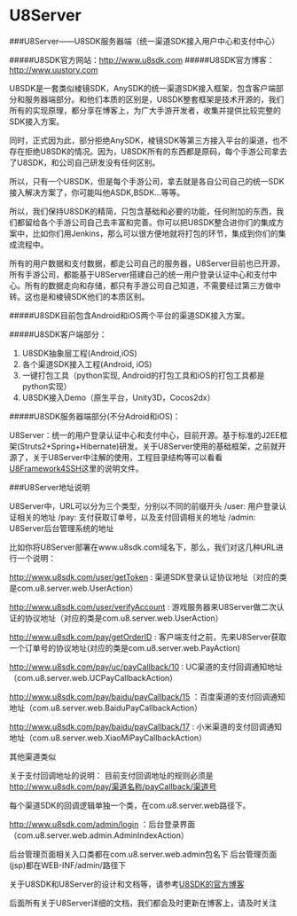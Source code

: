 # U8Server
###U8Server——U8SDK服务器端（统一渠道SDK接入用户中心和支付中心）

#####U8SDK官方网站：http://www.u8sdk.com
#####U8SDK官方博客：http://www.uustory.com

U8SDK是一套类似棱镜SDK，AnySDK的统一渠道SDK接入框架，包含客户端部分和服务器端部分。和他们本质的区别是，U8SDK整套框架是技术开源的，我们所有的实现原理，都分享在博客上，为广大手游开发者，收集并提供比较完整的SDK接入方案。

同时，正式因为此，部分拒绝AnySDK，棱镜SDK等第三方接入平台的渠道，也不存在拒绝U8SDK的情况。因为，U8SDK所有的东西都是原码，每个手游公司拿去了U8SDK，和公司自己研发没有任何区别。

所以，只有一个U8SDK，但是每个手游公司，拿去就是各自公司自己的统一SDK接入解决方案了，你可能叫他ASDK,BSDK...等等。

所以，我们保持U8SDK的精简，只包含基础和必要的功能，任何附加的东西，我们都留给各个手游公司自己去丰富和完善。你可以把U8SDK整合进你们的集成方案中，比如你们用Jenkins，那么可以很方便地就将打包的环节，集成到你们的集成流程中。

所有的用户数据和支付数据，都走公司自己的服务器，U8Server目前也已开源，所有手游公司，都能基于U8Server搭建自己的统一用户登录认证中心和支付中心。所有的数据走向和存储，都只有手游公司自己知道，不需要经过第三方做中转。这也是和棱镜SDK他们的本质区别。

#####U8SDK目前包含Android和iOS两个平台的渠道SDK接入方案。

#####U8SDK客户端部分：

1. U8SDK抽象层工程(Android,iOS)
2. 各个渠道SDK接入工程(Android, iOS)
3. 一键打包工具（python实现, Android的打包工具和iOS的打包工具都是python实现）
4. U8SDK接入Demo（原生平台，Unity3D，Cocos2dx）

#####U8SDK服务器端部分(不分Adroid和iOS)：

U8Server：统一的用户登录认证中心和支付中心，目前开源。基于标准的J2EE框架(Struts2+Spring+Hibernate)研发。关于U8Server使用的基础框架，之前就开源了，关于U8Server中注解的使用，工程目录结构等可以看看[U8Framework4SSH](https://github.com/u8-xiaohei/U8Framework4SSH)这里的说明文件。

###U8Server地址说明

U8Server中，URL可以分为三个类型，分别以不同的前缀开头
/user:	用户登录认证相关的地址
/pay:	支付获取订单号，以及支付回调相关的地址
/admin: U8Server后台管理系统的地址

比如你将U8Server部署在www.u8sdk.com域名下，那么，我们对这几种URL进行一个说明：

http://www.u8sdk.com/user/getToken : 渠道SDK登录认证协议地址（对应的类是com.u8.server.web.UserAction）

http://www.u8sdk.com/user/verifyAccount : 游戏服务器来U8Server做二次认证的协议地址（对应的类是com.u8.server.web.UserAction）


http://www.u8sdk.com/pay/getOrderID : 客户端支付之前，先来U8Server获取一个订单号的协议地址(对应的类是com.u8.server.web.PayAction)

http://www.u8sdk.com/pay/uc/payCallback/10 : UC渠道的支付回调通知地址（com.u8.server.web.UCPayCallbackAction）

http://www.u8sdk.com/pay/baidu/payCallback/15 ：百度渠道的支付回调通知地址（com.u8.server.web.BaiduPayCallbackAction）

http://www.u8sdk.com/pay/baidu/payCallback/17 : 小米渠道的支付回调通知地址（com.u8.server.web.XiaoMiPayCallbackAction）

其他渠道类似

关于支付回调地址的说明：
目前支付回调地址的规则必须是 http://www.u8sdk.com/pay/渠道名称/payCallback/渠道号

每个渠道SDK的回调逻辑单独一个类，在com.u8.server.web路径下。

http://www.u8sdk.com/admin/login ：后台登录界面（com.u8.server.web.admin.AdminIndexAction）

后台管理页面相关入口类都在com.u8.server.web.admin包名下
后台管理页面(jsp)都在WEB-INF/admin/路径下

关于U8SDK和U8Server的设计和文档等，请参考[U8SDK的官方博客](http://www.uustory.com)

后面所有关于U8Server详细的文档，我们都会及时更新在博客上，请及时关注

